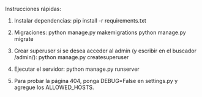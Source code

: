 Instrucciones rápidas:

1. Instalar dependencias:
   pip install -r requirements.txt

2. Migraciones:
   python manage.py makemigrations
   python manage.py migrate

3. Crear superuser si se desea acceder al admin (y escribir en el buscador /admin/):
   python manage.py createsuperuser

4. Ejecutar el servidor:
   python manage.py runserver

5. Para probar la página 404, ponga DEBUG=False en settings.py y agregue los ALLOWED_HOSTS.
